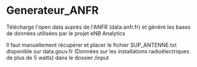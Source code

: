 # Generateur_ANFR
Télécharge l'open data auprès de l'ANFR (data.anfr.fr) et génère les bases de données utilisées par le projet eNB Analytics

Il faut manuellement récupérer et placer le fichier SUP_ANTENNE.txt disponible sur data.gouv.fr (Données sur les installations radioélectriques de plus de 5 watts) dans le dossier /input
